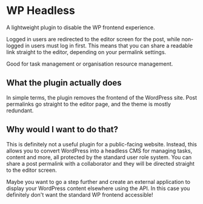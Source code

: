 # WP Headless
A lightweight plugin to disable the WP frontend experience.

Logged in users are redirected to the editor screen for the post, while non-logged in users must log in first. This means that you can share a readable link straight to the editor, depending on your permalink settings.

Good for task management or organisation resource management.

## What the plugin actually does

In simple terms, the plugin removes the frontend of the WordPress site. Post permalinks go straight to the editor page, and the theme is mostly redundant.

## Why would I want to do that?

This is definitely not a useful plugin for a public-facing website. Instead, this allows you to convert WordPress into a headless CMS for managing tasks, content and more, all protected by the standard user role system. You can share a post permalink with a collaborator and they will be directed straight to the editor screen.

Maybe you want to go a step further and create an external application to display your WordPress content elsewhere using the API. In this case you definitely don't want the standard WP frontend accessible!